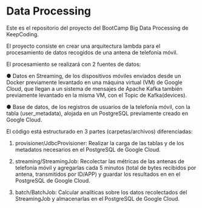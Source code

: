 # Data Processing

Este es el repositorio del proyecto del BootCamp Big Data Processing de KeepCoding.

El proyecto consiste en crear una arquitectura lambda para el procesamiento de datos recogidos de una antena de telefonía móvil.

El procesamiento se realizará con 2 fuentes de datos:

● Datos en Streaming, de los dispositivos móviles enviados desde un Docker previamente levantado en una máquina virtual (VM) de Google Cloud, que llegan a un sistema de mensajes de Apache Kafka también previamente levantado en la misma VM, con el Topic de Kafka ​(devices)​.

● Base de datos, de los registros de usuarios de la telefonía móvil, con la tabla (user_metadata), alojada en un PostgreSQL previamente creado en Google Cloud.

El código está estructurado en 3 partes (carpetas/archivos) diferenciadas:

1. provisioner/JdbcProvisioner: Realizar la carga de las tablas y de los metadatos necesarios en el PostgreSQL de Google Cloud.

2. streaming/StreamingJob: ​Recolectar las métricas de las antenas de telefonía móvil y agregarlas cada 5 minutos (total de bytes recibidos por antena, transmitidos por ID/APP) y guardar los resultados en en el PostgreSQL de Google Cloud.

3. batch/BatchJob: ​Calcular analíticas sobre los datos recolectados del StreamingJob y almacenarlas en el PostgreSQL de Google Cloud.
